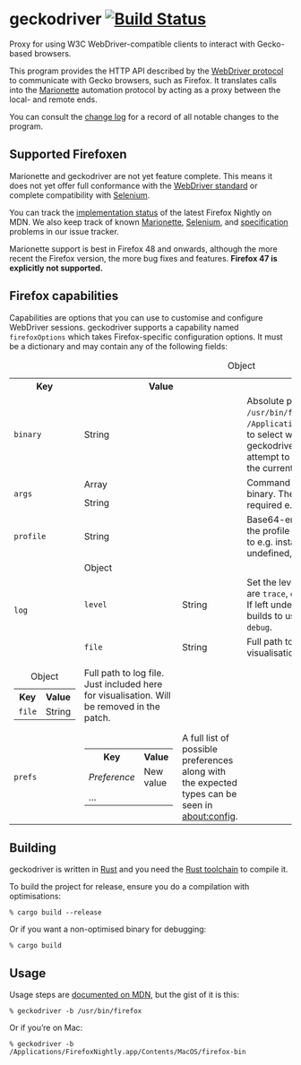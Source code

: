 # geckodriver [![Build Status](https://travis-ci.org/mozilla/geckodriver.svg?branch=master)](https://travis-ci.org/mozilla/geckodriver)

Proxy for using W3C WebDriver-compatible clients
to interact with Gecko-based browsers.

This program provides the HTTP API described by
the [WebDriver protocol](http://w3c.github.io/webdriver/webdriver-spec.html#protocol)
to communicate with Gecko browsers, such as Firefox.
It translates calls into
the [Marionette](https://developer.mozilla.org/en-US/docs/Mozilla/QA/Marionette)
automation protocol
by acting as a proxy between the local- and remote ends.

You can consult the [change log](https://github.com/mozilla/geckodriver/blob/master/CHANGES.md)
for a record of all notable changes to the program.

## Supported Firefoxen

Marionette and geckodriver are not yet feature complete.
This means it does not yet offer full conformance
with the [WebDriver standard](https://w3c.github.io/webdriver/webdriver-spec.html)
or complete compatibility with [Selenium](http://www.seleniumhq.org/).

You can track the [implementation status](https://developer.mozilla.org/en-US/docs/Mozilla/QA/Marionette/WebDriver/status)
of the latest Firefox Nightly on MDN.
We also keep track of known
[Marionette](https://github.com/mozilla/geckodriver/issues?q=is%3Aissue+is%3Aopen+label%3Amarionette),
[Selenium](https://github.com/mozilla/geckodriver/issues?q=is%3Aissue+is%3Aopen+label%3Aselenium),
and [specification](https://github.com/mozilla/geckodriver/issues?q=is%3Aissue+is%3Aopen+label%3Aspec)
problems in our issue tracker.

Marionette support is best in Firefox 48 and onwards,
although the more recent the Firefox version,
the more bug fixes and features.
**Firefox 47 is explicitly not supported.**

## Firefox capabilities

Capabilities are options that you can use
to customise and configure WebDriver sessions.
geckodriver supports a capability named `firefoxOptions`
which takes Firefox-specific configuration options.
It must be a dictionary and may contain any of the following fields:

<table>
 <caption>Object
 <tr><th>Key <th colspan=2>Value <th>Description</tr>

 <tr>
  <td><code>binary</code>
  <td colspan=2>String
  <td>Absolute path to the Firefox binary,
   e.g. <code>/usr/bin/firefox</code>
   or <code>/Applications/Firefox.app/Contents/MacOS/firefox</code>,
   to select which browser to use.
   If left undefined geckodriver will
   use the <code>--binary</code> argument
   or attempt to deduce the default location of Firefox
   on the current system.
 </tr>

 <tr>
  <td rowspan=2><code>args</code>
  <td colspan=2>Array</td>
  <td rowspan=2>Command line arguments to pass to the Firefox binary.
   These must include the leading <code>--</code> where required
   e.g. <code>["--devtools"]</code>.
 </tr>
 <tr>
  <td>String</td
 </tr>

 <tr>
  <td><code>profile</code>
  <td colspan=2>String
  <td>Base64-encoded zip of a profile directory
   to use as the profile for the Firefox instance.
   This may be used to e.g. install extensions or custom certificates.
   If left undefined, a new temporary profile will be created.
 </tr>

 <!--
 <tr>
  <td rowspan=2><code>log</code>
  -->

 <tr>
  <td rowspan="3"><code>log</code>
  <td colspan="2">Object
 </tr>
 <tr>
  <td><code>level</code>
  <td>String
  <td>Set the level of verbosity in Gecko.
   Available levels are <code>trace</code>,
   <code>debug</code>, <code>config</code>,
   <code>info</code>, <code>warn</code>,
   <code>error</code>, and <code>fatal</code>.
   If left undefined, the default is
   for optimised Firefox builds to use <code>info</code>
   and non-optimised builds to use <code>debug</code>.
 </tr>
 <tr>
  <td><code>file</code>
  <td>String
  <td>Full path to log file.
   Just included here for visualisation.
   Will be removed in the patch.
 </tr>

 <tr>
  <td>
   <table>
    <caption>Object
    <tr><th>Key <th>Value</tr>
    <tr><td><code>file</code> <td>String
   </table>
  <td>Full path to log file.
   Just included here for visualisation.
   Will be removed in the patch.
 </tr>

 <tr>
  <td><code>prefs</code>
  <td>
   <table>
    <tr><th>Key <th>Value</tr>
    <tr><td><var>Preference</var> <td>New value</tr>
    <tr><td colspan=2>…</tr>
   </table>
  <td>A full list of possible preferences
   along with the expected types
   can be seen in <a href="about:config">about:config</a>.
 </tr>
</table>

## Building

geckodriver is written in [Rust](https://www.rust-lang.org/)
and you need the [Rust toolchain](https://rustup.rs/) to compile it.

To build the project for release,
ensure you do a compilation with optimisations:

    % cargo build --release

Or if you want a non-optimised binary for debugging:

    % cargo build

## Usage

Usage steps are [documented on MDN](https://developer.mozilla.org/en-US/docs/Mozilla/QA/Marionette/WebDriver),
but the gist of it is this:

    % geckodriver -b /usr/bin/firefox

Or if you’re on Mac:

    % geckodriver -b /Applications/FirefoxNightly.app/Contents/MacOS/firefox-bin
